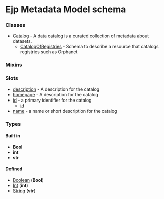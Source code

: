 
# Ejp Metadata Model schema





### Classes

 * [Catalog](Catalog.md) - A data catalog is a curated collection of metadata about datasets.
    * [CatalogOfRegistries](CatalogOfRegistries.md) - Schema to describe a resource that catalogs registries such as Orphanet

### Mixins


### Slots

 * [description](description.md) - A description for the catalog
 * [homepage](homepage.md) - A description for the catalog
 * [id](id.md) - a primary identifier for the catalog
    * [id](catalog_of_registries_id.md)
 * [name](name.md) - a name or short description for the catalog

### Types


#### Built in

 * **Bool**
 * **int**
 * **str**

#### Defined

 * [Boolean](Boolean.md)  (**Bool**) 
 * [Int](Int.md)  (**int**) 
 * [String](String.md)  (**str**) 
